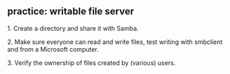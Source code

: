 ## practice: writable file server

1\. Create a directory and share it with Samba.

2\. Make sure everyone can read and write files, test writing with
smbclient and from a Microsoft computer.

3\. Verify the ownership of files created by (various) users.

